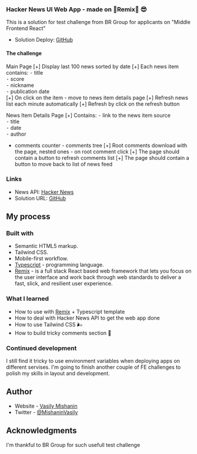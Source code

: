 ### Hacker News UI Web App - made on 📀Remix📀 😎

This is a solution for test challenge from BR Group for applicants on "Middle Frontend React"

- Solution Deploy: [GitHub](https://github.com/vasily-mishanin/hacker-news-ui)

#### The challenge

Main Page
[+] Display last 100 news sorted by date
[+] Each news item contains:
⁃ title  
 ⁃ score  
 ⁃ nickname  
 ⁃ publication date  
 [+] On click on the item - move to news item details page
[+] Refresh news list each minute automatically
[+] Refresh by click on the refresh button

News Item Details Page
[+] Contains:
⁃ link to the news item source  
 ⁃ title  
 ⁃ date  
 ⁃ author  
 - comments counter - comments tree
[+] Root comments download with the page, nested ones - on root comment click
[+] The page should contain a button to refresh comments list
[+] The page should contain a button to move back to list of news feed

### Links

- News API: [Hacker News](https://github.com/HackerNews/API)
- Solution URL: [GitHub](https://github.com/vasily-mishanin/hacker-news-ui)

## My process

### Built with

- Semantic HTML5 markup.
- Tailwind CSS.
- Mobile-first workflow.
- [Typescript](https://www.typescriptlang.org/) - programming language.
- [Remix](https://remix.run/) - is a full stack React based web framework that lets you focus on the user interface and work back through web standards to deliver a fast, slick, and resilient user experience.

### What I learned

- How to use with [Remix](https://remix.run/) + Typescript template
- How to deal with Hacker News API to get the web app done
- How to use Tailwind CSS 🌬️
- How to build tricky comments section 💬

### Continued development

I still find it tricky to use environment variables when deploying apps on different servises.
I'm going to finish another couple of FE challenges to polish my skills in layout and development.

## Author

- Website - [Vasily Mishanin](https://www.vasmish.com)
- Twitter - [@MishaninVasily](https://twitter.com/MishaninVasily)

## Acknowledgments

I'm thankful to BR Group for such usefull test challenge
